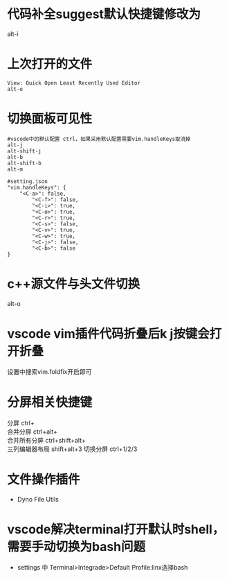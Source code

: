 # 代码补全suggest默认快捷键修改为

alt-i

# 上次打开的文件

```
View: Quick Open Least Recently Used Editor
alt-e
```

# 切换面板可见性

```
#vscode中的默认配置 ctrl，如果采用默认配置需要vim.handleKeys取消掉
alt-j
alt-shift-j
alt-b
alt-shift-b
alt-m
```
```
#setting.json
"vim.handleKeys": {
    "<C-a>": false,
        "<C-f>": false,
        "<C-i>": true,
        "<C-o>": true,
        "<C-r>": true,
        "<C-s>": false,
        "<C-v>": true,
        "<C-w>": true,
        "<C-j>": false,
        "<C-b>": false
}
```

# c++源文件与头文件切换

alt-o

# vscode vim插件代码折叠后k j按键会打开折叠

设置中搜索vim.foldfix开启即可

# 分屏相关快捷键

分屏 ctrl+\
合并分屏 ctrl+alt+\
合并所有分屏 ctrl+shift+alt+\
三列编辑器布局 shift+alt+3 切换分屏 ctrl+1/2/3

# 文件操作插件

- Dyno File Utils

# vscode解决terminal打开默认时shell，需要手动切换为bash问题

- settings 中 Terminal\>Integrade\>Default Profile:linx选择bash
